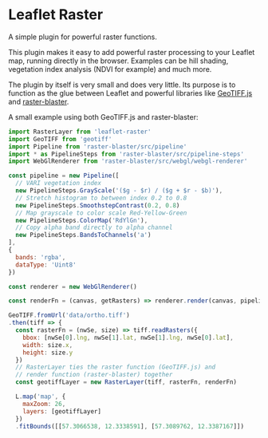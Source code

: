 Leaflet Raster
==============

A simple plugin for powerful raster functions.

This plugin makes it easy to add powerful raster processing to your Leaflet map,
running directly in the browser. Examples can be hill shading, vegetation index analysis (NDVI for example) and much more.

The plugin by itself is very small and does very little. Its purpose is to function
as the glue between Leaflet and powerful libraries like [GeoTIFF.js](https://geotiffjs.github.io/) and [raster-blaster](https://github.com/perliedman/raster-blaster).

A small example using both GeoTIFF.js and raster-blaster:

```js
import RasterLayer from 'leaflet-raster'
import GeoTIFF from 'geotiff'
import Pipeline from 'raster-blaster/src/pipeline'
import * as PipelineSteps from 'raster-blaster/src/pipeline-steps'
import WebGlRenderer from 'raster-blaster/src/webgl/webgl-renderer'

const pipeline = new Pipeline([
  // VARI vegetation index
  new PipelineSteps.GrayScale('($g - $r) / ($g + $r - $b)'),
  // Stretch histogram to between index 0.2 to 0.8
  new PipelineSteps.SmoothstepContrast(0.2, 0.8)
  // Map grayscale to color scale Red-Yellow-Green 
  new PipelineSteps.ColorMap('RdYlGn'),
  // Copy alpha band directly to alpha channel
  new PipelineSteps.BandsToChannels('a')
],
{
  bands: 'rgba',
  dataType: 'Uint8'
})

const renderer = new WebGlRenderer()

const renderFn = (canvas, getRasters) => renderer.render(canvas, pipeline, getRasters)

GeoTIFF.fromUrl('data/ortho.tiff')
.then(tiff => {
  const rasterFn = (nwSe, size) => tiff.readRasters({
    bbox: [nwSe[0].lng, nwSe[1].lat, nwSe[1].lng, nwSe[0].lat],
    width: size.x,
    height: size.y
  })
  // RasterLayer ties the raster function (GeoTIFF.js) and
  // render function (raster-blaster) together
  const geotiffLayer = new RasterLayer(tiff, rasterFn, renderFn)

  L.map('map', {
    maxZoom: 26,
    layers: [geotiffLayer]
  })
  .fitBounds([[57.3066538, 12.3338591], [57.3089762, 12.3387167]])
```
